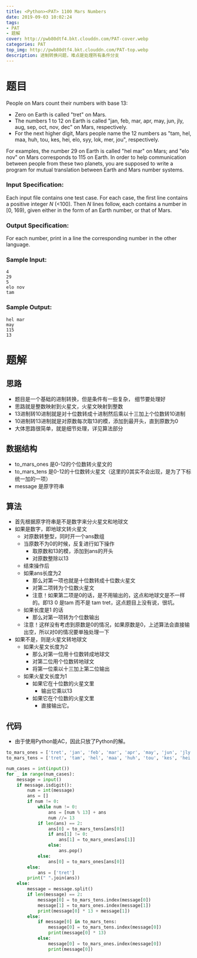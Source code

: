 ```yaml
---
title: <Python><PAT> 1100 Mars Numbers
date: 2019-09-03 10:02:24
tags: 
- PAT
- 题解
cover: http://pwb80dtf4.bkt.clouddn.com/PAT-cover.webp
categories: PAT
top_img: http://pwb80dtf4.bkt.clouddn.com/PAT-top.webp
description: 进制转换问题，难点是处理所有条件分支
---
```


# 题目

People on Mars count their numbers with base 13:

- Zero on Earth is called "tret" on Mars.
- The numbers 1 to 12 on Earth is called "jan, feb, mar, apr, may, jun, jly, aug, sep, oct, nov, dec" on Mars, respectively.
- For the next higher digit, Mars people name the 12 numbers as "tam, hel, maa, huh, tou, kes, hei, elo, syy, lok, mer, jou", respectively.

For examples, the number 29 on Earth is called "hel mar" on Mars; and "elo nov" on Mars corresponds to 115 on Earth. In order to help communication between people from these two planets, you are supposed to write a program for mutual translation between Earth and Mars number systems.

### Input Specification:

Each input file contains one test case. For each case, the first line contains a positive integer *N* (<100). Then *N* lines follow, each contains a number in [0, 169), given either in the form of an Earth number, or that of Mars.

### Output Specification:

For each number, print in a line the corresponding number in the other language.

### Sample Input:

```in
4
29
5
elo nov
tam
```

### Sample Output:

```out
hel mar
may
115
13
```

# 题解

## 思路

+ 题目是一个基础的进制转换，但是条件有一些复杂， 细节要处理好
+ 思路就是整数映射到火星文，火星文映射到整数
+ 13进制转10进制就是对十位数转成十进制然后乘以十三加上个位数转10进制
+ 10进制转13进制就是对原数每次取13的模，添加到最开头，直到原数为0
+ 大体思路很简单，就是细节处理，详见算法部分

## 数据结构

+ to_mars_ones 是0-12的个位数转火星文的
+ to_mars_tens 是0-12的十位数转火星文（这里的0其实不会出现，是为了下标统一加的一项）
+ message 是原字符串

## 算法

+ 首先根据原字符串是不是数字来分火星文和地球文
+ 如果是数字，即地球文转火星文
  + 对原数转整型，同时开一个ans数组
  + 当原数不为0的时候，反复进行如下操作
    + 取原数和13的模，添加到ans的开头
    + 对原数整除以13
  + 结束操作后
  + 如果ans长度为2
    + 那么对第一项也就是十位数转成十位数火星文
    + 对第二项转为个位数火星文
    + 注意！如果第二项是0的话，是不用输出的，这点和地球文是不一样的。即13 0 是tam 而不是 tam tret，这点题目上没有说，很坑。
  + 如果长度是1 的话
    + 那么对第一项转为个位数输出
  + 注意！这样没有考虑到原数是0的情况，如果原数是0，上述算法会直接输出空，所以对0的情况要单独处理一下
+ 如果不是，则是火星文转地球文
  + 如果火星文长度为2
    + 那么对第一位用十位数转成地球文
    + 对第二位用个位数转地球文
    + 将第一位乘以十三加上第二位输出
  + 如果火星文长度为1
    + 如果它在十位数的火星文里
      + 输出它乘以13
    + 如果它在个位数的火星文里
      + 直接输出它。

## 代码

+ 由于使用Python能AC，因此只放了Python的解。

```python
to_mars_ones = ['tret', 'jan', 'feb', 'mar', 'apr', 'may', 'jun', 'jly', 'aug', 'sep', 'oct', 'nov', 'dec']
to_mars_tens = ['tret', 'tam', 'hel', 'maa', 'huh', 'tou', 'kes', 'hei', 'elo', 'syy', 'lok', 'mer', 'jou']

num_cases = int(input())
for _ in range(num_cases):
    message = input()
    if message.isdigit():
        num = int(message)
        ans = []
        if num != 0:
            while num != 0:
                ans = [num % 13] + ans
                num //= 13
            if len(ans) == 2:
                ans[0] = to_mars_tens[ans[0]]
                if ans[1] != 0:
                    ans[1] = to_mars_ones[ans[1]]
                else:
                    ans.pop()
            else:
                ans[0] = to_mars_ones[ans[0]]
        else:
            ans = ['tret']
        print(" ".join(ans))
    else:
        message = message.split()
        if len(message) == 2:
            message[0] = to_mars_tens.index(message[0])
            message[1] = to_mars_ones.index(message[1])
            print(message[0] * 13 + message[1])
        else:
            if message[0] in to_mars_tens:
                message[0] = to_mars_tens.index(message[0])
                print(message[0] * 13)
            else:
                message[0] = to_mars_ones.index(message[0])
                print(message[0])

```

